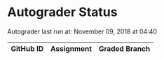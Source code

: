 # Autograder Status
Autograder last run at: November 09, 2018 at 04:40

| GitHub ID | Assignment | Graded Branch |
|-----------|------------|---------------|
